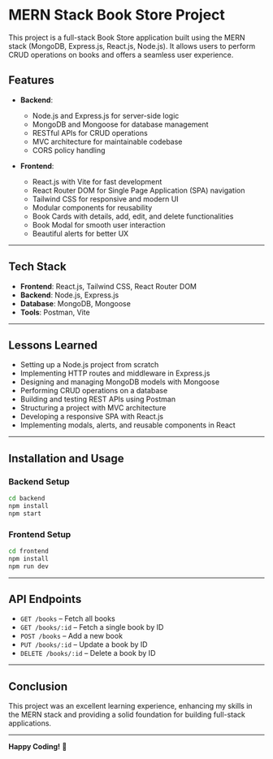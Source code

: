 # MERN Stack Book Store Project

This project is a full-stack Book Store application built using the MERN stack (MongoDB, Express.js, React.js, Node.js). It allows users to perform CRUD operations on books and offers a seamless user experience.

## **Features**
- **Backend**:
  - Node.js and Express.js for server-side logic
  - MongoDB and Mongoose for database management
  - RESTful APIs for CRUD operations
  - MVC architecture for maintainable codebase
  - CORS policy handling

- **Frontend**:
  - React.js with Vite for fast development
  - React Router DOM for Single Page Application (SPA) navigation
  - Tailwind CSS for responsive and modern UI
  - Modular components for reusability
  - Book Cards with details, add, edit, and delete functionalities
  - Book Modal for smooth user interaction
  - Beautiful alerts for better UX

---

## **Tech Stack**
- **Frontend**: React.js, Tailwind CSS, React Router DOM
- **Backend**: Node.js, Express.js
- **Database**: MongoDB, Mongoose
- **Tools**: Postman, Vite

---

## **Lessons Learned**
- Setting up a Node.js project from scratch
- Implementing HTTP routes and middleware in Express.js
- Designing and managing MongoDB models with Mongoose
- Performing CRUD operations on a database
- Building and testing REST APIs using Postman
- Structuring a project with MVC architecture
- Developing a responsive SPA with React.js
- Implementing modals, alerts, and reusable components in React

---

## **Installation and Usage**

### **Backend Setup**
```bash
cd backend
npm install
npm start
```

### **Frontend Setup**
```bash
cd frontend
npm install
npm run dev
```

---

## **API Endpoints**
- `GET /books` – Fetch all books
- `GET /books/:id` – Fetch a single book by ID
- `POST /books` – Add a new book
- `PUT /books/:id` – Update a book by ID
- `DELETE /books/:id` – Delete a book by ID



---

## **Conclusion**
This project was an excellent learning experience, enhancing my skills in the MERN stack and providing a solid foundation for building full-stack applications.

---

**Happy Coding!** 🚀

